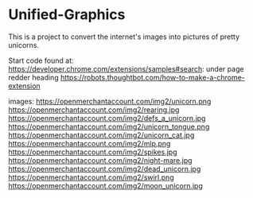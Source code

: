 # Unified-Graphics
This is a project to convert the internet's images into pictures of pretty unicorns.

Start code found at: https://developer.chrome.com/extensions/samples#search:   under page redder heading
https://robots.thoughtbot.com/how-to-make-a-chrome-extension

images:
https://openmerchantaccount.com/img2/unicorn.png
https://openmerchantaccount.com/img2/rearing.jpg
https://openmerchantaccount.com/img2/defs_a_unicorn.jpg
https://openmerchantaccount.com/img2/unicorn_tongue.png
https://openmerchantaccount.com/img2/unicorn_cat.jpg
https://openmerchantaccount.com/img2/mlp.png
https://openmerchantaccount.com/img2/spikes.jpg
https://openmerchantaccount.com/img2/night-mare.jpg
https://openmerchantaccount.com/img2/dead_unicorn.jpg
https://openmerchantaccount.com/img2/swirl.png
https://openmerchantaccount.com/img2/moon_unicorn.jpg